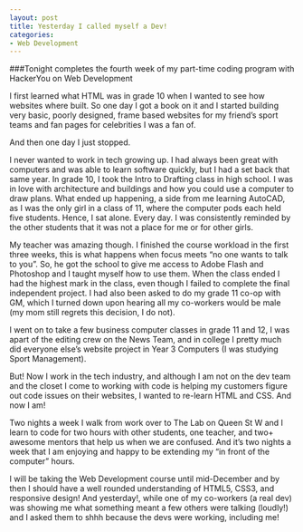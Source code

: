 ```yaml
---
layout: post
title: Yesterday I called myself a Dev!
categories: 
- Web Development
---
```


###Tonight completes the fourth week of my part-time coding program with HackerYou on Web Development

I first learned what HTML was in grade 10 when I wanted to see how websites where built. So one day I got a book on it and I started building very basic, poorly designed, frame based websites for my friend’s sport teams and fan pages for celebrities I was a fan of.

<span class="standout">And then one day I just stopped.</span>

I never wanted to work in tech growing up. I had always been great with computers and was able to learn software quickly, but I had a set back that same year. In grade 10, I took the Intro to Drafting class in high school. I was in love with architecture and buildings and how you could use a computer to draw plans. What ended up happening, a side from me learning AutoCAD, as I was the only girl in a class of 11, where the computer pods each held five students. Hence, I sat alone. Every day. I was consistently reminded by the other students that it was not a place for me or for other girls.

My teacher was amazing though. I finished the course workload in the first three weeks, this is what happens when focus meets “no one wants to talk to you”. So, he got the school to give me access to Adobe Flash and Photoshop and I taught myself how to use them. When the class ended I had the highest mark in the class, even though I failed to complete the final independent project. I had also been asked to do my grade 11 co-op with GM, which I turned down upon hearing all my co-workers would be male (my mom still regrets this decision, I do not).

I went on to take a few business computer classes in grade 11 and 12, I was apart of the editing crew on the News Team, and in college I pretty much did everyone else’s website project in Year 3 Computers (I was studying Sport Management).

But! Now I work in the tech industry, and although I am not on the dev team and the closet I come to working with code is helping my customers figure out code issues on their websites, I wanted to re-learn HTML and CSS. And now I am!

Two nights a week I walk from work over to The Lab on Queen St W and I learn to code for two hours with other students, one teacher, and two+ awesome mentors that help us when we are confused. And it’s two nights a week that I am enjoying and happy to be extending my “in front of the computer” hours.

I will be taking the Web Development course until mid-December and by then I should have a well rounded understanding of HTML5, CSS3, and responsive design! And yesterday!, while one of my co-workers (a real dev) was showing me what something meant a few others were talking (loudly!) and I asked them to shhh because the devs were working, including me!